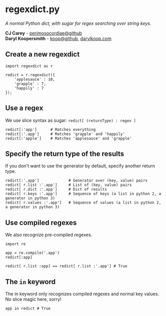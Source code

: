 # regexdict.py
*A normal Python dict, with sugar for regex searching over string keys.*

**CJ Carey** - [perimosocordiae@github](https://github.com/perimosocordiae/)  
**Daryl Koopersmith** - [koop@github](https://github.com/koop/), [darylkoop.com](http://darylkoop.com)

## Create a new regexdict

	import regexdict as r

	redict = r.regexdict({
		'applesauce' : 10,
		'grapple' : 7,
		'happily' : 7
	});

## Use a regex
We use slice syntax as sugar: `redict[ (returnType) : regex ]`

	redict[:'app']		# Matches everything
	redict[:'.app']		# Matches 'grapple' and 'happily'
	redict[:'apple']	# Matches 'applesauce' and 'grapple'

## Specify the return type of the results
If you don't want to use the generator by default, specify another return type.

	redict[:'.app']				# Generator over (key, value) pairs
	redict[ r.list :'.app'] 	# List of (key, value) pairs
	redict[ r.dict :'.app'] 	# Dict of results
	redict[ r.keys :'.app'] 	# Sequence of keys (a list in python 2, a generator in python 3)
	redict[ r.values :'.app'] 	# Sequence of values (a list in python 2, a generator in python 3)


## Use compiled regexes
We also recognize pre-compiled regexes.

	import re
	
	app = re.compile('.app')
	redict[:app]
	
	redict[ r.list :app] == redict[ r.list :'.app'] # True

## The `in` keyword
The in keyword only recognizes compiled regexes and normal key values. No slice magic here, sorry!

	app in redict # True


	
